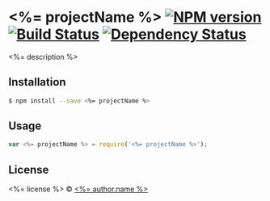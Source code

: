 # <%= projectName %> [![NPM version][npm-image]][npm-url] [![Build Status][travis-image]][travis-url] [![Dependency Status][daviddm-image]][daviddm-url]

<%= description %>

## Installation

```sh
$ npm install --save <%= projectName %>
```

## Usage

```js
var <%= projectName %> = require('<%= projectName %>');
```

## License

<%= license %> © [<%= author.name %>](<%= author.url %>)

[npm-image]: https://badge.fury.io/js/generator-cat.svg
[npm-url]: https://npmjs.org/package/generator-cat
[travis-image]: https://travis-ci.org/HsuTing/generator-cat.svg?branch=master
[travis-url]: https://travis-ci.org/HsuTing/generator-cat
[daviddm-image]: https://david-dm.org/HsuTing/generator-cat.svg?theme=shields.io
[daviddm-url]: https://david-dm.org/HsuTing/generator-cat
